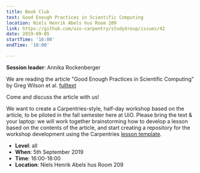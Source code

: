 ```yaml
---
title: Book Club
text: Good Enough Practices in Scientific Computing
location: Niels Henrik Abels hus Room 209
link: https://github.com/uio-carpentry/studyGroup/issues/42
date: 2019-09-05
startTime: '16:00'
endTime: '18:00'

---
```


**Session leader**: Annika Rockenberger

We are reading the article "Good Enough Practices in Scientific Computing" by Greg Wilson et al.
[fulltext](https://doi.org/10.1371/journal.pcbi.1005510)

Come and discuss the article with us!

We want to create a Carpentries-style, half-day workshop based on the article, to be piloted in the fall semester here at UiO.
Please bring the text & your laptop: we will work together brainstorming how to develop a lesson based on the contents of the article,
and start creating a repository for the workshop development using the Carpentries [lesson template](https://github.com/carpentries/styles).

- **Level**: all
- **When**: 5th September 2019
- **Time**: 16:00-18:00
- **Location**:  Niels Henrik Abels hus Room 209
